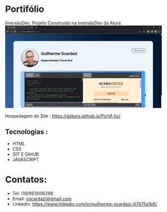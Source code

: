 # Portifólio
 ImersãoDev,
Projeto Construído na ImersãoDev da Alura
![pt](pt.png)

Hospedagem do Site : https://gskars.github.io/Portif-lio/
## Tecnologias :
- HTML
- CSS
- GIT E GIHUB
- JAVASCRIPT
# Contatos:
- Tel: (19)983006268
- Email: gscardazi@gmail.com
- Linkedin: https://www.linkedin.com/in/guilherme-scardazi-67875a1b8/

